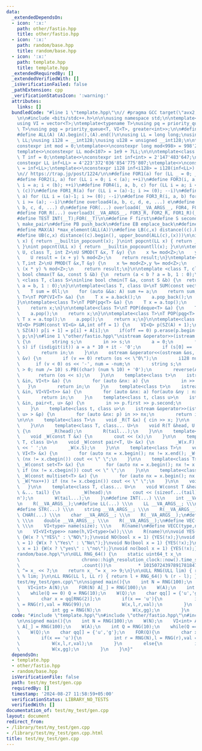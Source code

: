 ```yaml
---
data:
  _extendedDependsOn:
  - icon: ':x:'
    path: other/fastio.hpp
    title: other/fastio.hpp
  - icon: ':x:'
    path: random/base.hpp
    title: random/base.hpp
  - icon: ':x:'
    path: template.hpp
    title: template.hpp
  _extendedRequiredBy: []
  _extendedVerifiedWith: []
  _isVerificationFailed: false
  _pathExtension: cpp
  _verificationStatusIcon: ':warning:'
  attributes:
    links: []
  bundledCode: "#line 1 \"template.hpp\"\n// #pragma GCC target(\"avx2,popcnt\")\n\
    \n\n#include <bits/stdc++.h>\n\n\nusing namespace std;\n\ntemplate<typename T>\n\
    using VI = vector<T>;\ntemplate<typename T>\nusing pq = priority_queue<T>;\ntemplate<class\
    \ T>\nusing pqg = priority_queue<T, VI<T>, greater<int>>;\n\n#define SZ(A) ((int)(A).size())\n\
    #define ALL(A) (A).begin(),(A).end()\n\nusing LL = long long;\nusing ULL = unsigned\
    \ LL;\nusing i128 = __int128;\nusing u128 = unsigned __int128;\n\ntemplate<int>\n\
    constexpr int mod = 0;\ntemplate<>\nconstexpr long mod<998> = 998'244'353l;\n\
    template<>\nconstexpr LL mod<107> = 1e9 + 7LL;\n\n\ntemplate<class T>\nconstexpr\
    \ T inf = 0;\ntemplate<>\nconstexpr int inf<int> = 2'147'483'647;\ntemplate<>\n\
    constexpr LL inf<LL> = 4'223'372'036'854'775'807;\ntemplate<>\nconstexpr ULL inf<ULL>\
    \ = inf<LL>;\ntemplate<>\nconstexpr i128 inf<i128> = i128(inf<LL>) * 2'000'000'000'000'000'000;\n\
    \n// https://trap.jp/post/1224/\n\n#define FOR1(a) for (LL _ = 0; _ < (a); ++_)\n\
    #define FOR2(i, a) for (LL i = 0; i < (a); ++i)\n#define FOR3(i, a, b) for (LL\
    \ i = a; i < (b); ++i)\n#define FOR4(i, a, b, c) for (LL i = a; i < (b); i +=\
    \ (c))\n#define FOR1_R(a) for (LL i = (a)-1; i >= (0); --i)\n#define FOR2_R(i,\
    \ a) for (LL i = (a)-1; i >= (0); --i)\n#define FOR3_R(i, a, b) for (LL i = (b)-1;\
    \ i >= (a); --i)\n#define overload4(a, b, c, d, e, ...) e\n#define overload3(a,\
    \ b, c, d, ...) d\n#define FOR(...) overload4(__VA_ARGS__, FOR4, FOR3, FOR2, FOR1)(__VA_ARGS__)\n\
    #define FOR_R(...) overload3(__VA_ARGS__, FOR3_R, FOR2_R, FOR1_R)(__VA_ARGS__)\n\
    #define TEST INT(__T);FOR(__T)\n\n#define F first\n#define S second\n#define MP\
    \ make_pair\n#define PB push_back\n#define EB emplace_back\n#define MIN(A) *min_element(ALL(A))\n\
    #define MAX(A) *max_element(ALL(A))\n#define LB(c,x) distance((c).begin(), lower_bound(ALL(c),(x)))\n\
    #define UB(c,x) distance((c).begin(), upper_bound(ALL(c),(x)))\n\nint popcnt(int\
    \ x) { return __builtin_popcount(x); }\nint popcnt(LL x) { return __builtin_popcountll(x);\
    \ }\nint popcnt(ULL x) { return __builtin_popcountll(x); }\n\n\ntemplate<class\
    \ U, class T, int Z>\nU SMOD(T &x, T &y) {\n    x %= mod<Z>;\n    y %= mod<Z>;\n\
    \    U result = (x + y) % mod<Z>;\n    return result;\n}\ntemplate<class U,class\
    \ T,int Z>\nU PMOD(T &x,T &y) {\n    x %= mod<Z>,y %= mod<Z>;\n    U result =\
    \ (x * y) % mod<Z>;\n    return result;\n}\n\ntemplate <class T, class S>\ninline\
    \ bool chmax(T &a, const S &b) {\n  return (a < b ? a = b, 1 : 0);\n}\ntemplate\
    \ <class T, class S>\ninline bool chmin(T &a, const S &b) {\n  return (a > b ?\
    \ a = b, 1 : 0);\n}\n\ntemplate<class T, class U>\nT SUM(const vector<U> &A) {\n\
    \    T sum = 0ll;\n    for (auto &&a: A) sum += a;\n    return sum;\n}\n\ntemplate<class\
    \ T>\nT POP(VI<T> &a) {\n    T x = a.back();\n    a.pop_back();\n    return x;\n\
    }\n\ntemplate<class T>\nT POP(pq<T> &a) {\n    T x = a.top();\n    a.pop();\n\
    \    return x;\n}\n\ntemplate<class T>\nT POP(deque<T> &a) {\n    T x = a.front();\n\
    \    a.pop();\n    return x;\n}\n\ntemplate<class T>\nT POP(pqg<T> &a) {\n   \
    \ T x = a.top();\n    a.pop();\n    return x;\n}\n\ntemplate<class Q, class G>\n\
    VI<Q> PSUM(const VI<G> &A,int off = 1) {\n    VI<Q> p(SZ(A) + 1);\n    FOR(i,\
    \ SZ(A)) p[i + 1] = p[i] + A[i];\n    if(off == 0) p.erase(p.begin());\n    return\
    \ p;\n}\n#line 1 \"other/fastio.hpp\"\nistream &operator>>(istream &in, i128 &a)\
    \ {\n        string s;\n        in >> s;\n        a = 0;\n        for (auto &it:\
    \ s) if (isdigit(it)) a = a * 10 + it - '0';\n        if (s[0] == '-') a *= -1;\n\
    \        return in;\n    }\n\n    ostream &operator<<(ostream &os, const i128\
    \ &v) {\n        if (v == 0) return (os << \"0\");\n        i128 num = v;\n  \
    \      if (v < 0) os << '-', num = -num;\n        string s;\n        for (; num\
    \ > 0; num /= 10) s.PB((char) (num % 10) + '0');\n        reverse(ALL(s));\n \
    \       return (os << s);\n    }\n\n    template<class t>\n    istream &operator>>(istream\
    \ &in, VI<t> &a) {\n        for (auto &nx: a) {\n            in >> nx;\n     \
    \   }\n        return in;\n    }\n    template<class t>\n    istream &operator>>(istream\
    \ &in, VI<VI<t>> &a) {\n        for (auto &nx: a) for(auto &ny : nx) in >> ny;\n\
    \        return in;\n    }\n    template<class t, class u>\n    istream &operator>>(istream\
    \ &in, pair<t, u> &p) {\n        in >> p.first >> p.second;\n        return in;\n\
    \    }\n    template<class t, class u>\n    istream &operator>>(istream &in, VI<pair<t,\
    \ u> > &p) {\n        for (auto &nx: p) in >> nx;\n        return in;\n    }\n\
    \n\n\n    template<class T>\n    void _R(T &x) { cin >> x; }\n\n    void R() {\n\
    \    }\n\n    template<class T, class... U>\n    void R(T &head, U &... tail)\
    \ {\n        _R(head);\n        R(tail...);\n    }\n\n    template<class T>\n\
    \    void _W(const T &x) {\n        cout << (x);\n    }\n\n    template<class\
    \ T, class U>\n    void _W(const pair<T, U> &x) {\n        _W(x.F);\n        cout\
    \ << ' ';\n        _W(x.S);\n    }\n\n    template<class T>\n    void _W(const\
    \ VI<T> &x) {\n        for (auto nx = x.begin(); nx != x.end(); _W(*nx++)) if\
    \ (nx != x.cbegin()) cout << \" \";\n    }\n\n    template<class T>\n    void\
    \ _W(const set<T> &x) {\n        for (auto nx = x.begin(); nx != x.end(); _W(*nx++))\
    \ if (nx != x.cbegin()) cout << \" \";\n    }\n\n    template<class T>\n    void\
    \ _W(const multiset<T> &x) {\n        for (auto nx = x.begin(); nx != x.end();\
    \ _W(*nx++)) if (nx != x.cbegin()) cout << \" \";\n    }\n\n    void W() {\n \
    \   }\n\n    template<class T, class... U>\n    void W(const T &head, const U\
    \ &... tail) {\n        _W(head);\n        cout << (sizeof...(tail) ? ' ' : '\\\
    n');\n        W(tail...);\n    }\n#define INT(...) \\\n    int __VA_ARGS__; \\\
    \n    R(__VA_ARGS__);\n#define LL(...) \\\n    LL __VA_ARGS__; \\\n    R(__VA_ARGS__);\n\
    #define STR(...) \\\n    string __VA_ARGS__; \\\n    R(__VA_ARGS__);\n#define\
    \ CHAR(...) \\\n    char __VA_ARGS__; \\\n    R(__VA_ARGS__);\n#define DB(...)\
    \ \\\n    double __VA_ARGS__; \\\n    R(__VA_ARGS__);\n#define VEC(type,name,size)\
    \ \\\n    VI<type> name(size); \\\n    R(name)\n#define VECC(type,name, h,w) \\\
    \n    VI<VI<type>> name(h,VI<type>(w));\\\n    R(name)\n\nvoid YES(bool x = 1)\
    \ {W(x ? \"YES\" : \"NO\");}\nvoid NO(bool x = 1) {YES(!x);}\nvoid Yes(bool x\
    \ = 1) {W(x ? \"Yes\" : \"No\");}\nvoid No(bool x = 1) {YES(!x);}\nvoid yes(bool\
    \ x = 1) {W(x ? \"yes\" : \"no\");}\nvoid no(bool x = 1) {YES(!x);}\n#line 2 \"\
    random/base.hpp\"\n\nULL RNG_64() {\n    static uint64_t x_\n        = uint64_t(chrono::duration_cast<chrono::nanoseconds>(\n\
    \                       chrono::high_resolution_clock::now().time_since_epoch())\n\
    \                       .count())\n          * 10150724397891781847ULL;\n    x_\
    \ ^= x_ << 7;\n    return x_ ^= x_ >> 9;\n}\n\nULL RNG(ULL lim) { return RNG_64()\
    \ % lim; }\n\nLL RNG(LL l, LL r) { return l + RNG_64() % (r - l); }\n#line 4 \"\
    test/my_test/gen.cpp\"\n\nsigned main(){\n    int N = RNG(100);\n    W(N);\n \
    \   VI<int> A(N);\n    FOR(N) A[_] = RNG(100);\n    W(A);\n    int Q = RNG(10);\n\
    \    while(Q == 0) Q = RNG(10);\n    W(Q);\n    char qq[] = {'u','g'};\n    FOR(Q){\n\
    \        char x = qq[RNG(2)];\n        if(x == 'u'){\n            int r = RNG(N),l\
    \ = RNG(r),val = RNG(99);\n            W(x,l,r,val);\n        }\n        else{\n\
    \            int gg = RNG(N);\n            W(x,gg);\n        }\n    }\n}\n"
  code: "#include \"template.hpp\"\n#include \"other/fastio.hpp\"\n#include \"random/base.hpp\"\
    \n\nsigned main(){\n    int N = RNG(100);\n    W(N);\n    VI<int> A(N);\n    FOR(N)\
    \ A[_] = RNG(100);\n    W(A);\n    int Q = RNG(10);\n    while(Q == 0) Q = RNG(10);\n\
    \    W(Q);\n    char qq[] = {'u','g'};\n    FOR(Q){\n        char x = qq[RNG(2)];\n\
    \        if(x == 'u'){\n            int r = RNG(N),l = RNG(r),val = RNG(99);\n\
    \            W(x,l,r,val);\n        }\n        else{\n            int gg = RNG(N);\n\
    \            W(x,gg);\n        }\n    }\n}"
  dependsOn:
  - template.hpp
  - other/fastio.hpp
  - random/base.hpp
  isVerificationFile: false
  path: test/my_test/gen.cpp
  requiredBy: []
  timestamp: '2024-08-27 11:58:59+05:00'
  verificationStatus: LIBRARY_NO_TESTS
  verifiedWith: []
documentation_of: test/my_test/gen.cpp
layout: document
redirect_from:
- /library/test/my_test/gen.cpp
- /library/test/my_test/gen.cpp.html
title: test/my_test/gen.cpp
---
```

